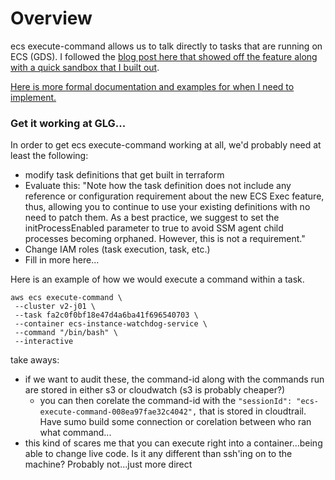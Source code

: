 # Overview
ecs execute-command allows us to talk directly to tasks that are running on ECS (GDS). I followed the [blog post here that showed off the feature along with a quick sandbox that I built out](https://aws.amazon.com/blogs/containers/new-using-amazon-ecs-exec-access-your-containers-fargate-ec2/).

[Here is more formal documentation and examples for when I need to implement.](https://docs.aws.amazon.com/AmazonECS/latest/developerguide/ecs-exec.html)

### Get it working at GLG...
In order to get ecs execute-command working at all, we'd probably need at least the following:
- modify task definitions that get built in terraform
- Evaluate this: "Note how the task definition does not include any reference or configuration requirement about the new ECS Exec feature, thus, allowing you to continue to use your existing definitions with no need to patch them. As a best practice, we suggest to set the initProcessEnabled parameter to true to avoid SSM agent child processes becoming orphaned. However, this is not a requirement."
- Change IAM roles (task execution, task, etc.)
- Fill in more here...

Here is an example of how we would execute a command within a task.
```
aws ecs execute-command \
 --cluster v2-j01 \
 --task fa2c0f0bf18e47d4a6ba41f696540703 \
 --container ecs-instance-watchdog-service \
 --command "/bin/bash" \
 --interactive
```

take aways:
- if we want to audit these, the command-id along with the commands run are stored in either s3 or cloudwatch (s3 is probably cheaper?)
  - you can then corelate the command-id with the `"sessionId": "ecs-execute-command-008ea97fae32c4042",` that is stored in cloudtrail. Have sumo build some connection or corelation between who ran what command...
- this kind of scares me that you can execute right into a container...being able to change live code. Is it any different than ssh'ing on to the machine? Probably not...just more direct